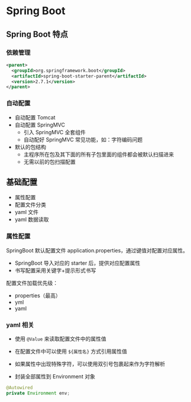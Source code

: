 # Spring Boot

## Spring Boot 特点

### 依赖管理

```xml
<parent>
  <groupId>org.springframework.boot</groupId>
  <artifactId>spring-boot-starter-parent</artifactId>
  <version>2.7.1</version>
</parent>
```

### 自动配置

- 自动配置 Tomcat
- 自动配置 SpringMVC
  - 引入 SpringMVC 全套组件
  - 自动配好 SpringMVC 常见功能，如：字符编码问题
- 默认的包结构
  - 主程序所在包及其下面的所有子包里面的组件都会被默认扫描进来
  - 无需以前的包扫描配置

## 基础配置

- 属性配置
- 配置文件分类
- yaml 文件
- yaml 数据读取

### 属性配置

SpringBoot 默认配置文件 application.properties，通过键值对配置对应属性。

- SpringBoot 导入对应的 starter 后，提供对应配置属性
- 书写配置采用关键字+提示形式书写

配置文件加载优先级：

- properties（最高）
- yml
- yaml

### yaml 相关

- 使用 `@Value` 来读取配置文件中的属性值

- 在配置文件中可以使用 `${属性名}` 方式引用属性值

- 如果属性中出现特殊字符，可以使用双引号包裹起来作为字符解析
- 封装全部属性到 Environment 对象

```java
@Autowired
private Environment env;
```


